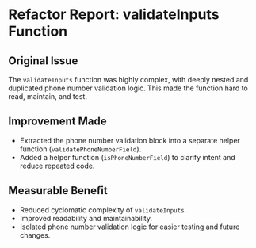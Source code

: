# Refactor Report: validateInputs Function

## Original Issue
The `validateInputs` function was highly complex, with deeply nested and duplicated phone number validation logic. This made the function hard to read, maintain, and test.

## Improvement Made
- Extracted the phone number validation block into a separate helper function (`validatePhoneNumberField`).
- Added a helper function (`isPhoneNumberField`) to clarify intent and reduce repeated code.

## Measurable Benefit
- Reduced cyclomatic complexity of `validateInputs`.
- Improved readability and maintainability.
- Isolated phone number validation logic for easier testing and future changes. 